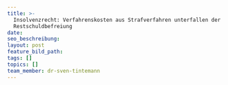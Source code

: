 ```yaml
---
title: >-
  Insolvenzrecht: Verfahrenskosten aus Strafverfahren unterfallen der
  Restschuldbefreiung
date:
seo_beschreibung:
layout: post
feature_bild_path:
tags: []
topics: []
team_member: dr-sven-tintemann
---
```

